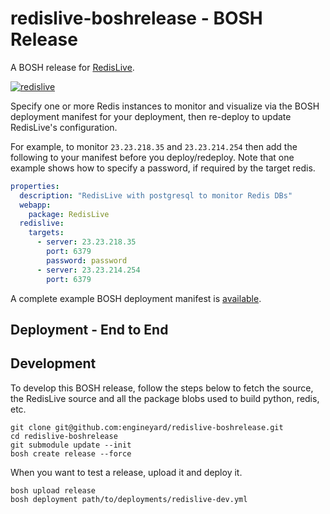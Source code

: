 # redislive-boshrelease - BOSH Release

A BOSH release for [RedisLive](https://github.com/kumarnitin/RedisLive/).

[![redislive](https://img.skitch.com/20120728-8yk1qsyrciq8qdn6abje95iwy.png)](https://github.com/kumarnitin/RedisLive/)

Specify one or more Redis instances to monitor and visualize via the BOSH deployment manifest for your deployment, then re-deploy to update RedisLive's configuration.

For example, to monitor `23.23.218.35` and `23.23.214.254` then add the following to your manifest before you deploy/redeploy. Note that one example shows how to specify a password, if required by the target redis.

``` yaml
properties:
  description: "RedisLive with postgresql to monitor Redis DBs"
  webapp:
    package: RedisLive
  redislive:
    targets:
      - server: 23.23.218.35
        port: 6379
        password: password
      - server: 23.23.214.254
        port: 6379
```

A complete example BOSH deployment manifest is [available](https://gist.github.com/330a09327fedf4d4b149).

## Deployment - End to End


## Development

To develop this BOSH release, follow the steps below to fetch the source, the RedisLive source and all the package blobs used to build python, redis, etc.

```
git clone git@github.com:engineyard/redislive-boshrelease.git
cd redislive-boshrelease
git submodule update --init
bosh create release --force
```

When you want to test a release, upload it and deploy it.

```
bosh upload release
bosh deployment path/to/deployments/redislive-dev.yml
```


